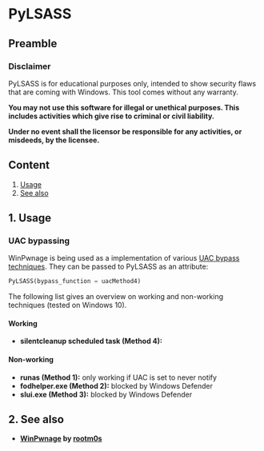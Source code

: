 # PyLSASS

## Preamble

### Disclaimer
PyLSASS is for educational purposes only, intended to show security flaws that are coming with Windows. This tool comes without any warranty.

**You may not use this software for illegal or unethical purposes. This includes activities which give rise to criminal or civil liability.**

**Under no event shall the licensor be responsible for any activities, or misdeeds, by the licensee.**

## Content
1. [Usage](#1-usage)
2. [See also](#2-see-also)

## 1. Usage

### UAC bypassing
WinPwnage is being used as a implementation of various [UAC bypass techniques](https://github.com/rootm0s/WinPwnage#uac-bypass-techniques). They can be passed to PyLSASS as an attribute:
```python
PyLSASS(bypass_function = uacMethod4)
```

The following list gives an overview on working and non-working techniques (tested on Windows 10).

#### Working
- **silentcleanup scheduled task (Method 4):**

#### Non-working
- **runas (Method 1):** only working if UAC is set to never notify
- **fodhelper.exe (Method 2):** blocked by Windows Defender
- **slui.exe (Method 3):** blocked by Windows Defender

## 2. See also
- **[WinPwnage](https://github.com/rootm0s/WinPwnage) by [rootm0s](https://github.com/rootm0s)**
